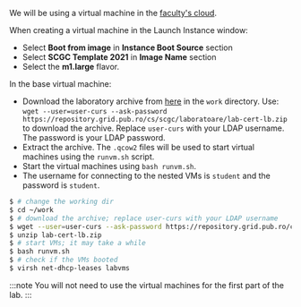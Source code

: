 We will be using a virtual machine in the [faculty's cloud](http://cloud.grid.pub.ro/).

When creating a virtual machine in the Launch Instance window:
  * Select **Boot from image** in **Instance Boot Source** section
  * Select **SCGC Template 2021** in **Image Name** section
  * Select the **m1.large** flavor.

In the base virtual machine:
  * Download the laboratory archive from [here](https://repository.grid.pub.ro/cs/scgc/laboratoare/lab-cert-lb.zip) in the `work` directory.
Use: `wget --user=user-curs --ask-password https://repository.grid.pub.ro/cs/scgc/laboratoare/lab-cert-lb.zip` to download the archive.
Replace `user-curs` with your LDAP username. The password is your LDAP password.
  * Extract the archive.
The `.qcow2` files will be used to start virtual machines using the `runvm.sh` script.
  * Start the virtual machines using `bash runvm.sh`.
  * The username for connecting to the nested VMs is `student` and the password is `student`.

```bash
$ # change the working dir
$ cd ~/work
$ # download the archive; replace user-curs with your LDAP username
$ wget --user=user-curs --ask-password https://repository.grid.pub.ro/cs/scgc/laboratoare/lab-cert-lb.zip
$ unzip lab-cert-lb.zip
$ # start VMs; it may take a while
$ bash runvm.sh
$ # check if the VMs booted
$ virsh net-dhcp-leases labvms
```

:::note
You will not need to use the virtual machines for the first part of the lab.
:::
